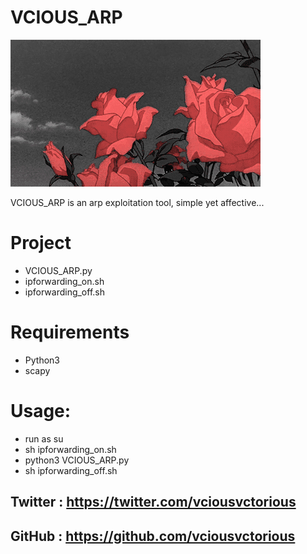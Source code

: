 # VCIOUS_ARP
![](roses.gif)

VCIOUS_ARP is an arp exploitation tool, simple yet affective...
# Project
  - VCIOUS_ARP.py
  - ipforwarding_on.sh
  - ipforwarding_off.sh

# Requirements

  - Python3
  - scapy
 
# Usage:

  - run as su
  - sh ipforwarding_on.sh
  - python3 VCIOUS_ARP.py
  - sh ipforwarding_off.sh

## Twitter : https://twitter.com/vciousvctorious
## GitHub  : https://github.com/vciousvctorious
